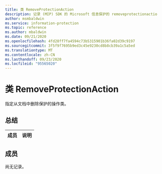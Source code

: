 ```yaml
---
title: 类 RemoveProtectionAction
description: 记录 (MIP) SDK 的 Microsoft 信息保护的 removeprotectionaction：：未定义的类。
author: msmbaldwin
ms.service: information-protection
ms.topic: reference
ms.author: mbaldwin
ms.date: 09/21/2020
ms.openlocfilehash: 4fd28ff7fa4594c73b5315901b36fa02d39c9197
ms.sourcegitcommit: 3f5f9f7695b9ed3c45e9230cd8b8cb39a1c5a5ed
ms.translationtype: MT
ms.contentlocale: zh-CN
ms.lasthandoff: 09/23/2020
ms.locfileid: "95565020"
---
```

# <a name="class-removeprotectionaction"></a>类 RemoveProtectionAction 
指定从文档中删除保护的操作类。
  
## <a name="summary"></a>总结
 成员                        | 说明                                
--------------------------------|---------------------------------------------
  
## <a name="members"></a>成员
尚无记录。
